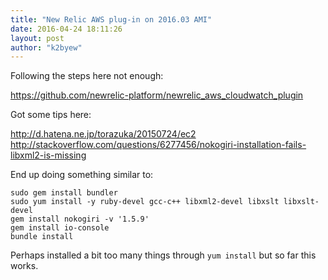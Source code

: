 ```yaml
---
title: "New Relic AWS plug-in on 2016.03 AMI"
date: 2016-04-24 18:11:26
layout: post
author: "k2byew"
---
```

Following the steps here not enough:

https://github.com/newrelic-platform/newrelic_aws_cloudwatch_plugin


Got some tips here:

http://d.hatena.ne.jp/torazuka/20150724/ec2
http://stackoverflow.com/questions/6277456/nokogiri-installation-fails-libxml2-is-missing

End up doing something similar to:
    
    sudo gem install bundler
    sudo yum install -y ruby-devel gcc-c++ libxml2-devel libxslt libxslt-devel
    gem install nokogiri -v '1.5.9'
    gem install io-console
    bundle install


Perhaps installed a bit too many things through `yum install` but so far this works.
